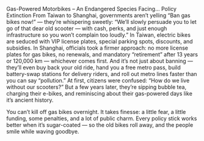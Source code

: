 Gas-Powered Motorbikes – An Endangered Species Facing... Policy Extinction
From Taiwan to Shanghai, governments aren’t yelling “Ban gas bikes now!” — they’re whispering sweetly: “We’ll slowly persuade you to let go of that dear old scooter — with cash, perks, and just enough infrastructure so you won’t complain too loudly.”
In Taiwan, electric bikes are seduced with VIP license plates, special parking spots, discounts, and subsidies. In Shanghai, officials took a firmer approach: no more license plates for gas bikes, no renewals, and mandatory “retirement” after 13 years or 120,000 km — whichever comes first.
And it’s not just about banning — they’ll even buy back your old ride, hand you a free metro pass, build battery-swap stations for delivery riders, and roll out metro lines faster than you can say “pollution.”
At first, citizens were confused: “How do we live without our scooters?” But a few years later, they’re sipping bubble tea, charging their e-bikes, and reminiscing about their gas-powered days like it’s ancient history.

You can’t kill off gas bikes overnight. It takes finesse: a little fear, a little funding, some penalties, and a lot of public charm. Every policy stick works better when it’s sugar-coated — so the old bikes roll away, and the people smile while waving goodbye.
